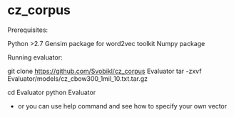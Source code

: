 # cz_corpus

Prerequisites: 

Python >2.7
Gensim package for word2vec toolkit
Numpy package

Running evaluator: 

git clone https://github.com/Svobikl/cz_corpus Evaluator
tar -zxvf Evaluator/models/cz_cbow300_1mil_10.txt.tar.gz

cd Evaluator
python Evaluator

- or you can use help command and see how to specify your own vector



